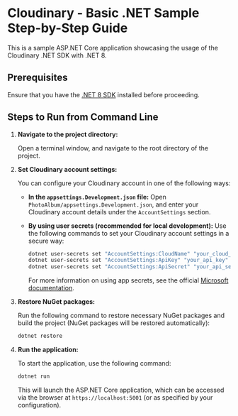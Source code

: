 # Cloudinary - Basic .NET Sample Step-by-Step Guide

This is a sample ASP.NET Core application showcasing the usage of the Cloudinary .NET SDK with .NET 8.

## Prerequisites

Ensure that you have the [.NET 8 SDK](https://dotnet.microsoft.com/en-us/download/dotnet/8.0) installed before proceeding.

## Steps to Run from Command Line

1. **Navigate to the project directory:**

   Open a terminal window, and navigate to the root directory of the project.

2. **Set Cloudinary account settings:**

   You can configure your Cloudinary account in one of the following ways:

   - **In the `appsettings.Development.json` file:** Open `PhotoAlbum/appsettings.Development.json`, and enter your Cloudinary account details under the `AccountSettings` section.
     
   - **By using user secrets (recommended for local development):**
     Use the following commands to set your Cloudinary account settings in a secure way:

     ```bash
     dotnet user-secrets set "AccountSettings:CloudName" "your_cloud_name"
     dotnet user-secrets set "AccountSettings:ApiKey" "your_api_key"
     dotnet user-secrets set "AccountSettings:ApiSecret" "your_api_secret"
     ```

     For more information on using app secrets, see the official [Microsoft documentation](https://learn.microsoft.com/en-us/aspnet/core/security/app-secrets?view=aspnetcore-8.0).

3. **Restore NuGet packages:**

   Run the following command to restore necessary NuGet packages and build the project (NuGet packages will be restored automatically):

   ```bash
   dotnet restore
   ```

4. **Run the application:**

   To start the application, use the following command:

   ```bash
   dotnet run
   ```

   This will launch the ASP.NET Core application, which can be accessed via the browser at `https://localhost:5001` (or as specified by your configuration).

